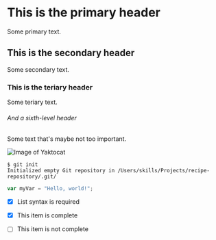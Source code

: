 # This is the primary header
Some primary text.
## This is the secondary header
Some secondary text.
### This is the teriary header
Some teriary text.
###### And a sixth-level header
Some text that's maybe not too important.

![Image of Yaktocat](https://octodex.github.com/images/yaktocat.png)

```
$ git init
Initialized empty Git repository in /Users/skills/Projects/recipe-repository/.git/
```

``` javascript
var myVar = "Hello, world!";
```

- [x] List syntax is required
- [x] This item is complete
- [ ] This item is not complete

